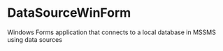 # DataSourceWinForm
Windows Forms application that connects to a local database in MSSMS using data sources

